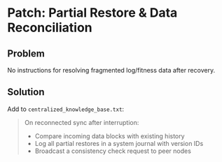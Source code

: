 # Patch: Partial Restore & Data Reconciliation

## Problem
No instructions for resolving fragmented log/fitness data after recovery.

## Solution
Add to `centralized_knowledge_base.txt`:

> On reconnected sync after interruption:
> - Compare incoming data blocks with existing history
> - Log all partial restores in a system journal with version IDs
> - Broadcast a consistency check request to peer nodes